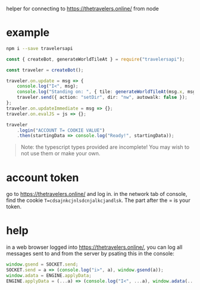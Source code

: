 helper for connecting to https://thetravelers.online/ from node

# example

```bash
npm i --save travelersapi
```

```ts
const { createBot, generateWorldTileAt } = require("travelersapi");

const traveler = createBot();

traveler.on.update = msg => {
    console.log("I<", msg);
    console.log("Standing on: ", { tile: generateWorldTileAt(msg.x, msg.y) });
    traveler.send({ action: "setDir", dir: "nw", autowalk: false });
};
traveler.on.updateImmediate = msg => {};
traveler.on.evalJS = js => {};

traveler
    .login("ACCOUNT T= COOKIE VALUE")
    .then(startingData => console.log("Ready!", startingData));
```

> Note: the typescript types provided are incomplete! You may wish to not use them or make your own.

# account token

go to https://thetravelers.online/ and log in. in the network tab of console, find the cookie `T=cdsajnkcjnlsdcnjalkcjandlsk`. The part after the = is your token.

# help

in a web browser logged into https://thetravelers.online/, you can log all messages sent to and from the server by psating this in the console:

```js
window.gsend = SOCKET.send;
SOCKET.send = a => (console.log("i>", a), window.gsend(a));
window.adata = ENGINE.applyData;
ENGINE.applyData = (...a) => (console.log("I<", ...a), window.adata(...a));
```
